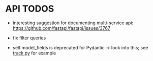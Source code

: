 # API TODOS

* interesting suggestion for documenting multi-service api: https://github.com/fastapi/fastapi/issues/3767

* fix filter queries
* self.model_fields is deprecated for Pydantic -> look into this; see [track.py](../../components/niagads/open_access_api_common/models/data/track.py) for example